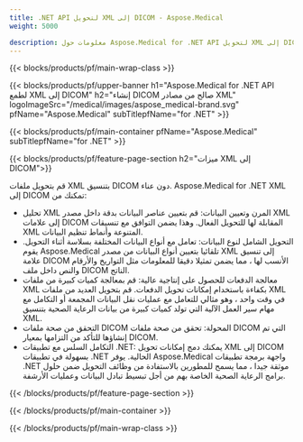 ```yaml
---
title: .NET API لتحويل XML إلى DICOM - Aspose.Medical
weight: 5000

description: معلومات حول Aspose.Medical for .NET API لتحويل XML إلى DICOM
---
```


{{< blocks/products/pf/main-wrap-class >}}

{{< blocks/products/pf/upper-banner h1="Aspose.Medical for .NET API لطمع XML إلى DICOM" h2="إنشاء DICOM صالح من مصادر XML" logoImageSrc="/medical/images/aspose_medical-brand.svg" pfName="Aspose.Medical" subTitlepfName="for .NET" >}}

{{< blocks/products/pf/main-container pfName="Aspose.Medical" subTitlepfName="for .NET" >}}

{{< blocks/products/pf/feature-page-section h2="ميزات XML إلى DICOM">}}

<p>قم بتحويل ملفات XML بتنسيق DICOM دون عناء. Aspose.Medical for .NET XML إلى DICOM تمكنك من:</p>

<ul>
<li>تحليل XML المرن وتعيين البيانات: قم بتعيين عناصر البيانات بدقة داخل مصدر XML إلى علامات DICOM المقابلة لها للتحويل الفعال. وهذا يضمن التوافق مع تنسيقات XML المتنوعة وأنماط تنظيم البيانات.</li>
<li>التحويل الشامل لنوع البيانات: تعامل مع أنواع البيانات المختلفة بسلاسة أثناء التحويل. يقوم Aspose.Medical تلقائيا بتعيين أنواع البيانات من مصدر XML إلى تنسيق علامة DICOM الأنسب لها ، مما يضمن تمثيلا دقيقا للمعلومات مثل التواريخ والأرقام والنص داخل ملف DICOM الناتج.</li>
<li>معالجة الدفعات للحصول على إنتاجية عالية: قم بمعالجة كميات كبيرة من ملفات XML بكفاءة باستخدام إمكانات تحويل الدفعات. قم بتحويل العديد من ملفات XML في وقت واحد ، وهو مثالي للتعامل مع عمليات نقل البيانات المجمعة أو التكامل مع مهام سير العمل الآلية التي تولد كميات كبيرة من بيانات الرعاية الصحية بتنسيق XML.</li>
<li>التحقق من صحة ملفات DICOM المحولة: تحقق من صحة ملفات DICOM التي تم إنشاؤها للتأكد من التزامها بمعيار DICOM.</li>
<li>التكامل السلس مع تطبيقات .NET: يمكنك دمج إمكانات تحويل XML إلى DICOM بسهولة في تطبيقات .NET الحالية. يوفر Aspose.Medical واجهة برمجة تطبيقات .NET موثقة جيدا ، مما يسمح للمطورين بالاستفادة من وظائف التحويل ضمن حلول برامج الرعاية الصحية الخاصة بهم من أجل تبسيط تبادل البيانات وعمليات الأرشفة.</li>
</ul>

{{< /blocks/products/pf/feature-page-section >}}

{{< /blocks/products/pf/main-container >}}

{{< /blocks/products/pf/main-wrap-class >}}